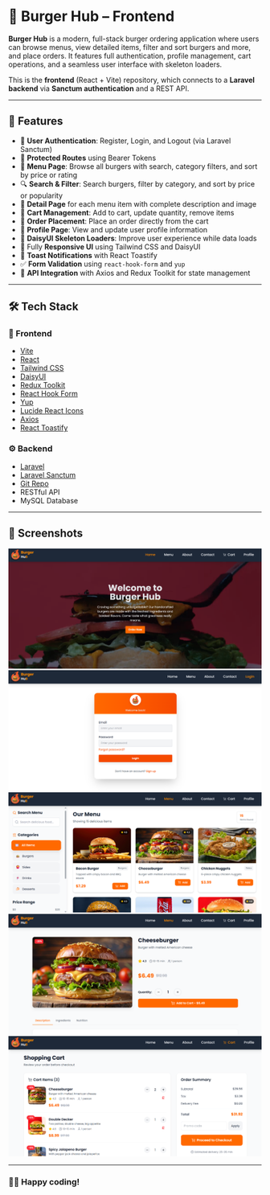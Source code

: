 # 🍔 Burger Hub – Frontend

**Burger Hub** is a modern, full-stack burger ordering application where users can browse menus, view detailed items, filter and sort burgers and more, and place orders. It features full authentication, profile management, cart operations, and a seamless user interface with skeleton loaders.

This is the **frontend** (React + Vite) repository, which connects to a **Laravel backend** via **Sanctum authentication** and a REST API.

---

## 🌟 Features

- 👤 **User Authentication**: Register, Login, and Logout (via Laravel Sanctum)
- 🔐 **Protected Routes** using Bearer Tokens
- 🍔 **Menu Page**: Browse all burgers with search, category filters, and sort by price or rating
- 🔍 **Search & Filter**: Search burgers, filter by category, and sort by price or popularity
- 📄 **Detail Page** for each menu item with complete description and image
- 🛒 **Cart Management**: Add to cart, update quantity, remove items
- 🧾 **Order Placement**: Place an order directly from the cart
- 👤 **Profile Page**: View and update user profile information
- 💅 **DaisyUI Skeleton Loaders**: Improve user experience while data loads
- 📱 Fully **Responsive UI** using Tailwind CSS and DaisyUI
- 🚀 **Toast Notifications** with React Toastify
- ✅ **Form Validation** using `react-hook-form` and `yup`
- 🔗 **API Integration** with Axios and Redux Toolkit for state management

---

## 🛠 Tech Stack

### 🧩 Frontend

- [Vite](https://vitejs.dev/)
- [React](https://reactjs.org/)
- [Tailwind CSS](https://tailwindcss.com/)
- [DaisyUI](https://daisyui.com/)
- [Redux Toolkit](https://redux-toolkit.js.org/)
- [React Hook Form](https://react-hook-form.com/)
- [Yup](https://github.com/jquense/yup)
- [Lucide React Icons](https://lucide.dev/)
- [Axios](https://axios-http.com/)
- [React Toastify](https://fkhadra.github.io/react-toastify/)

### ⚙️ Backend

- [Laravel](https://laravel.com/)
- [Laravel Sanctum](https://laravel.com/docs/sanctum)
- [Git Repo](https://github.com/Sarathmithran/Burger-Hub-api)
- RESTful API
- MySQL Database

---

## 📸 Screenshots

![Home Page](./src/assets/img//screenshots/home.png)
![Login Page](./src/assets/img//screenshots/login.png)
![Menu Page](./src/assets/img//screenshots/menu.png)
![Detail Page](./src/assets/img//screenshots/detailpage.png)
![Cart Page](./src/assets/img//screenshots/cart.png)

---

### 🧑‍💻 Happy coding!